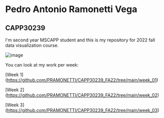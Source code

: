 # Pedro Antonio Ramonetti Vega

## CAPP30239 

I'm second year MSCAPP student and this is my repository for 2022 fall data visualization course.

![image](https://user-images.githubusercontent.com/90287027/195933144-dfa0000a-6360-4488-80ca-f9ed3b4611ba.png)

You can look at my work per week:

[Week 1] (https://github.com/PRAMONETTI/CAPP30239_FA22/tree/main/week_01)

[Week 2] (https://github.com/PRAMONETTI/CAPP30239_FA22/tree/main/week_02)

[Week 3] (https://github.com/PRAMONETTI/CAPP30239_FA22/tree/main/week_03)

